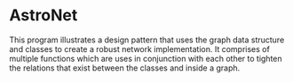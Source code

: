 # AstroNet



This program illustrates a design pattern that uses the graph data structure and classes to create a robust network implementation.
It comprises of multiple functions which are uses in conjunction with each other to tighten the relations that exist between
the classes and inside a graph.
